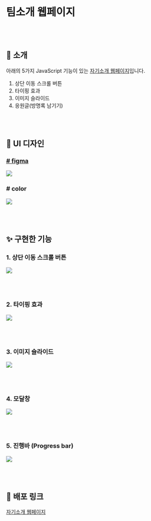 # 팀소개 웹페이지

<br /><br />

## 🍦 소개

아래의 5가지 JavaScript 기능이 있는 [자기소개 웹페이지](https://hyungs0703.github.io/Project/)입니다.

1. 상단 이동 스크롤 버튼
2. 타이핑 효과
3. 이미지 슬라이드
4. 응원글(방명록 남기기)

<br /><br />

## 💄 UI 디자인

### <a href="https://www.figma.com/file/MojL8MTbvNDYMHp6WHs2ta/Untitled?type=design&node-id=169-7&mode=design"># figma</a>

![](https://velog.velcdn.com/images/hye_rin/post/0985d225-a4ec-4d56-89f6-b180a0ee53ad/image.png)

### # color

![](https://velog.velcdn.com/images/hye_rin/post/79c226b2-8929-402a-8468-0970c668567f/image.png)

<br><br>

## ✨ 구현한 기능

### 1. 상단 이동 스크롤 버튼

![](https://velog.velcdn.com/images/hye_rin/post/3b7e51fe-f2b0-4055-bfa3-34dcfaf1e0cc/image.gif)

<br><br>

### 2. 타이핑 효과

![](https://velog.velcdn.com/images/hye_rin/post/8b167f04-d7c0-4b4f-8a0e-c6c357a54a97/image.gif)

<br><br>

### 3. 이미지 슬라이드

![](https://velog.velcdn.com/images/hye_rin/post/59737fb2-5afa-4242-bec9-74b8fe65c9fe/image.gif)

<br><br>

### 4. 모달창

![](https://velog.velcdn.com/images/hye_rin/post/17dfe9ee-c92f-4191-9dfa-3849464efe13/image.gif)

<br><br>

### 5. 진행바 (Progress bar)

![](https://velog.velcdn.com/images/hye_rin/post/37cc1286-e4ae-41da-a2f4-64c93742ab18/image.gif)

<br><br>

## 🔗 배포 링크

[자기소개 웹페이지](https://hyerrin.github.io/portfolio/)

<br><br>
